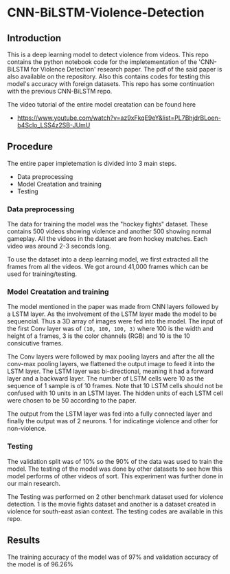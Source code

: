 # CNN-BiLSTM-Violence-Detection

## Introduction

This is a deep learning model to detect violence from videos. This repo contains the python notebook code for the impletementation of the 'CNN-BiLSTM for Violence Detection' research paper.
The pdf of the said paper is also available on the repository. Also this contains codes for testing this model's accuracy with foreign datasets. This repo has
some continuation with the previous CNN-BiLSTM repo. 

The video tutorial of the entire model creatation can be found here
- https://www.youtube.com/watch?v=az9xFkqE9eY&list=PL7BhjdrBLoen-b4Sclo_LSS4z2SB-JUmU

## Procedure

The entire paper impletemation is divided into 3 main steps. 

* Data preprocessing
* Model Creatation and training
* Testing

### Data preprocessing

The data for training the model was the "hockey fights" dataset. These contains 500 videos showing violence and another 500 showing normal gameplay. All the videos in the dataset
are from hockey matches. Each video was around 2-3 seconds long. 

To use the dataset into a deep learning model, we first extracted all the frames from all the videos. We got around 41,000 frames which can be used for training/testing.

### Model Creatation and training

The model mentioned in the paper was made from CNN layers followed by a LSTM layer. As the involvement of the LSTM layer made the model to be sequencial. Thus a 3D array of images
were fed into the model. The input of the first Conv layer was of  `(10, 100, 100, 3)`  where 100 is the width and height of a frames, 3 is the color channels (RGB) and 10 is the 
10 consicutive frames. 

The Conv layers were followed by max pooling layers and after the all the conv-max pooling layers, we flattened the output image to feed it into the LSTM layer. The LSTM layer 
was bi-directional, meaning it had a forward layer and a backward layer. The number of LSTM cells were 10 as the sequence of 1 sample is of 10 frames. Note that 10 LSTM cells 
should not be confused with 10 units in an LSTM layer. The hidden units of each LSTM cell were chosen to be 50 according to the paper. 

The output from the LSTM layer was fed into a fully connected layer and finally the output was of 2 neurons. 1 for indicatinge violence and other for non-violence.

### Testing

The validation split was of 10% so the 90% of the data was used to train the model. The testing of the model was done by other datasets to see how this model
performs of other videos of sort. This experiment was further done in our main research. 

The Testing was performed on 2 other benchmark dataset used for violence detection. 1 is the movie fights dataset and another is a dataset created in violence for south-east
asian context. The testing codes are available in this repo. 

## Results

The training accuracy of the model was of 97% and validation accuracy of the model is of 96.26%
